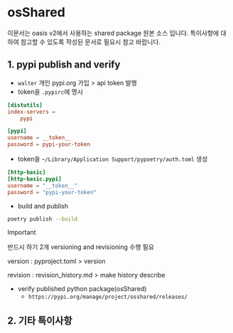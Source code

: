 # osShared

이문서는 oasis v2에서 사용하는 shared package 원본 소스 입니다. 특이사항에 대하여 참고할 수 있도록 작성된 문서로 필요시 참고 바랍니다.

## 1. pypi publish and verify

- `walter` 개인 pypi.org 가입 > api token 발행
- token을 `.pypirc`에 명시

```toml
[distutils]
index-servers =
    pypi

[pypi]
username = __token__
password = pypi-your-token
```

- token을 `~/Library/Application Support/pypoetry/auth.toml` 생성

```toml
[http-basic]
[http-basic.pypi]
username = "__token__"
password = "pypi-your-token"
```

- build and publish

```bash
poetry publish --build
```

> [!IMPORTANT]
> 반드시 하기 2개 versioning and revisioning 수행 필요
>
> version : pyproject.toml > version
>
> revision : revision_history.md > make history describe

- verify published python package(osShared)
  - `https://pypi.org/manage/project/osshared/releases/`

## 2. 기타 특이사항
